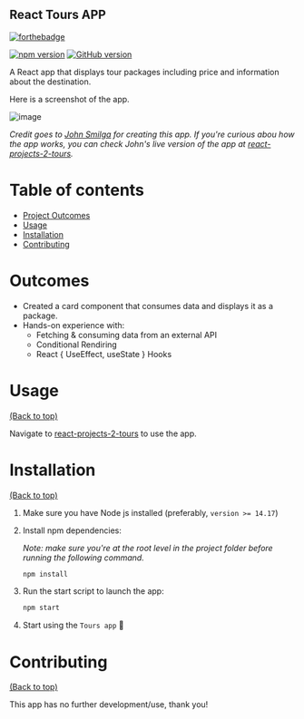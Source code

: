 ## React Tours APP
[![forthebadge](https://forthebadge.com/images/badges/works-on-my-machine.svg)](https://forthebadge.com)

[![npm version](https://badge.fury.io/js/react.svg)](https://badge.fury.io/js/react)
[![GitHub version](https://badge.fury.io/gh/yasir-isse%2Freact-tours-app.svg)](https://badge.fury.io/gh/yasir-isse%2Freact-tours-app)

A React app that displays tour packages including price and information about the destination.

Here is a screenshot of the app. 

![image](https://user-images.githubusercontent.com/77013296/162552000-3ca18c81-f1f2-4cb3-adf5-24ae93c6d50c.png)


*Credit goes to [John Smilga](https://github.com/john-smilga) for creating this app. If you're curious abou how the app works, you can check John's live version of the app at [react-projects-2-tours](https://react-projects-2-tours.netlify.app/).*

# Table of contents

- [Project Outcomes](#outcomes)
- [Usage](#usage)
- [Installation](#installation)
- [Contributing](#contributing)

# Outcomes

- Created a card component that consumes data and displays it as a package.
- Hands-on experience with:
   - Fetching & consuming data from an external API
   - Conditional Rendiring
   - React { UseEffect, useState } Hooks


# Usage

[(Back to top)](#table-of-contents)

Navigate to [react-projects-2-tours](https://react-projects-2-tours.netlify.app/) to use the app.


# Installation

[(Back to top)](#table-of-contents)

1. Make sure you have Node js installed (preferably, `version >= 14.17`)

2. Install npm dependencies:

    *Note: make sure you're at the root level in the project folder before running the following command.*

    ```bash
    npm install
    ```

4. Run the start script to launch the app:
    ```bash
    npm start
    ```

5. Start using the `Tours app` :tada:


# Contributing

[(Back to top)](#table-of-contents)

This app has no further development/use, thank you!
